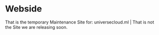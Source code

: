 # Webside
That is the temporary Maintenance Site for: universecloud.ml | That is not the Site we are releasing soon. 

